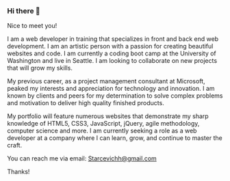 ### Hi there 👋

Nice to meet you!

I am a web developer in training that specializes in front and back end web development. I am an artistic person with a passion for creating beautiful websites and code. I am currently a coding boot camp at the University of Washington and live in Seattle. I am looking to collaborate on new projects that will grow my skills.

My previous career, as a project management consultant at Microsoft, peaked my interests and appreciation for technology and innovation. I am known by clients and peers for my determination to solve complex problems and motivation to deliver high quality finished products. 

My portfolio will feature numerous websites that demonstrate my sharp knowledge of HTML5, CSS3, JavaScript, jQuery, agile methodology, computer science and more. I am currently seeking a role as a web developer at a company where I can learn, grow, and continue to master the craft.

You can reach me via email: Starcevichh@gmail.com

Thanks!